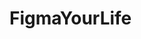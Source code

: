 # FigmaYourLife
<!-- Mark Ortega -->
<!-- 10/25/23 -->
<!-- Peer Review- Leo Garcia: Everything looks about right according to the Figma. The only thing I really would change would be to make some of the text bigger to make up for the lack of words. Other than that this is good -->